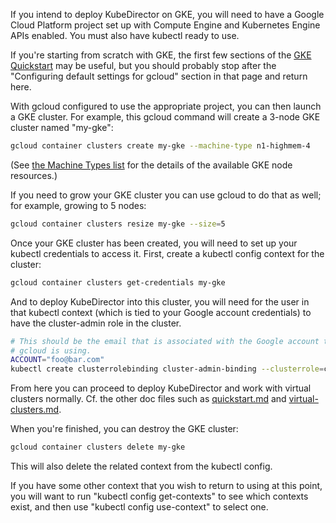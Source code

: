If you intend to deploy KubeDirector on GKE, you will need to have a Google Cloud Platform project set up with Compute Engine and Kubernetes Engine APIs enabled. You must also have kubectl ready to use.

If you're starting from scratch with GKE, the first few sections of the [GKE Quickstart](https://cloud.google.com/kubernetes-engine/docs/quickstart) may be useful, but you should probably stop after the "Configuring default settings for gcloud" section in that page and return here.

With gcloud configured to use the appropriate project, you can then launch a GKE cluster. For example, this gcloud command will create a 3-node GKE cluster named "my-gke":
```bash
gcloud container clusters create my-gke --machine-type n1-highmem-4
```
(See [the Machine Types list](https://cloud.google.com/compute/docs/machine-types) for the details of the available GKE node resources.)

If you need to grow your GKE cluster you can use gcloud to do that as well; for example, growing to 5 nodes:
```bash
gcloud container clusters resize my-gke --size=5
```

Once your GKE cluster has been created, you will need to set up your kubectl credentials to access it. First, create a kubectl config context for the cluster:
```bash
gcloud container clusters get-credentials my-gke
```

And to deploy KubeDirector into this cluster, you will need for the user in that kubectl context (which is tied to your Google account credentials) to have the cluster-admin role in the cluster.
```bash
# This should be the email that is associated with the Google account that
# gcloud is using.
ACCOUNT="foo@bar.com"
kubectl create clusterrolebinding cluster-admin-binding --clusterrole=cluster-admin --user=${ACCOUNT}
```

From here you can proceed to deploy KubeDirector and work with virtual clusters normally. Cf. the other doc files such as [quickstart.md](quickstart.md) and [virtual-clusters.md](virtual-clusters.md).

When you're finished, you can destroy the GKE cluster:
```bash
gcloud container clusters delete my-gke
```

This will also delete the related context from the kubectl config.

If you have some other context that you wish to return to using at this point, you will want to run "kubectl config get-contexts" to see which contexts exist, and then use "kubectl config use-context" to select one.
